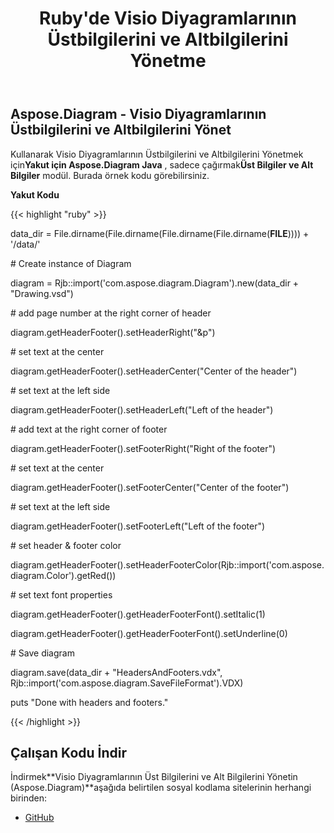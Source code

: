 ﻿---
title: Ruby'de Visio Diyagramlarının Üstbilgilerini ve Altbilgilerini Yönetme
type: docs
weight: 10
url: /tr/java/manage-headers-and-footers-of-the-visio-diagrams-in-ruby/
---
## **Aspose.Diagram - Visio Diyagramlarının Üstbilgilerini ve Altbilgilerini Yönet**
 Kullanarak Visio Diyagramlarının Üstbilgilerini ve Altbilgilerini Yönetmek için**Yakut için Aspose.Diagram Java** , sadece çağırmak**Üst Bilgiler ve Alt Bilgiler** modül. Burada örnek kodu görebilirsiniz.

**Yakut Kodu**

{{< highlight "ruby" >}}

 data_dir = File.dirname(File.dirname(File.dirname(File.dirname(__FILE__)))) + '/data/'

\# Create instance of Diagram

diagram = Rjb::import('com.aspose.diagram.Diagram').new(data_dir + "Drawing.vsd")

\# add page number at the right corner of header

diagram.getHeaderFooter().setHeaderRight("&p")

\# set text at the center

diagram.getHeaderFooter().setHeaderCenter("Center of the header")

\# set text at the left side

diagram.getHeaderFooter().setHeaderLeft("Left of the header")

\# add text at the right corner of footer

diagram.getHeaderFooter().setFooterRight("Right of the footer")

\# set text at the center

diagram.getHeaderFooter().setFooterCenter("Center of the footer")

\# set text at the left side

diagram.getHeaderFooter().setFooterLeft("Left of the footer")

\# set header & footer color

diagram.getHeaderFooter().setHeaderFooterColor(Rjb::import('com.aspose.diagram.Color').getRed())

\# set text font properties

diagram.getHeaderFooter().getHeaderFooterFont().setItalic(1)

diagram.getHeaderFooter().getHeaderFooterFont().setUnderline(0)

\# Save diagram

diagram.save(data_dir + "HeadersAndFooters.vdx", Rjb::import('com.aspose.diagram.SaveFileFormat').VDX)

puts "Done with headers and footers."

{{< /highlight >}}
## **Çalışan Kodu İndir**
 İndirmek**Visio Diyagramlarının Üst Bilgilerini ve Alt Bilgilerini Yönetin (Aspose.Diagram)**aşağıda belirtilen sosyal kodlama sitelerinin herhangi birinden:

- [GitHub](https://github.com/asposediagram/Aspose.Diagram-for-Java/blob/master/Plugins/Aspose_Diagram_Java_for_Ruby/lib/asposediagramjava/HeadersAndFooters/headersandfooters.rb)
